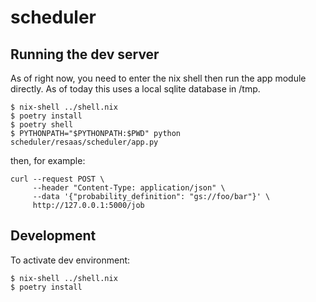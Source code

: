# scheduler

## Running the dev server

As of right now, you need to enter the nix shell then run 
the app module directly. As of today this uses a local sqlite database
in /tmp.

```shell
$ nix-shell ../shell.nix
$ poetry install
$ poetry shell
$ PYTHONPATH="$PYTHONPATH:$PWD" python scheduler/resaas/scheduler/app.py
```

then, for example:

```shell
curl --request POST \
     --header "Content-Type: application/json" \
     --data '{"probability_definition": "gs://foo/bar"}' \
     http://127.0.0.1:5000/job
```

## Development

To activate dev environment: 

```shell
$ nix-shell ../shell.nix
$ poetry install
```
